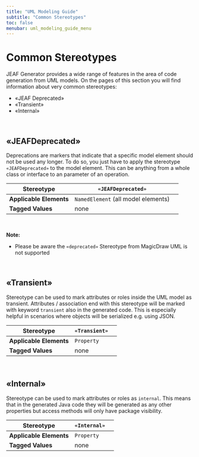 ```yaml
---
title: "UML Modeling Guide"
subtitle: "Common Stereotypes"
toc: false
menubar: uml_modeling_guide_menu
---
```


# Common Stereotypes

JEAF Generator provides a wide range of features in the area of code generation from UML models. On the pages of this section you will find information about very common stereotypes:<br>

- «JEAF Deprecated»
- «Transient»
- «Internal»

<br>

## «JEAFDeprecated»

Deprecations are markers that indicate that a specific model element should not be used any longer. To do so, you just have to apply the stereotype `«JEAFDeprecated»` to the model element. This can be anything from a whole class or interface to an parameter of an operation.

| **Stereotype**          | `«JEAFDeprecated»`                  |     |
| ----------------------- | ----------------------------------- | --- |
| **Applicable Elements** | `NamedElement` (all model elements) |     |
| **Tagged Values**       | none                                |     |

<br>

**Note:**

* Please be aware the `«deprecated»` Stereotype from MagicDraw UML is not supported

<br>

## «Transient»

Stereotype can be used to mark attributes or roles inside the UML model as transient. Attributes / association end with this stereotype will be marked with keyword `transient` also in the generated code. This is especially helpful in scenarios where objects will be serialized e.g. using JSON.

| **Stereotype**          | `«Transient»` |     |
| ----------------------- | ------------- | --- |
| **Applicable Elements** | `Property`    |     |
| **Tagged Values**       | none          |     |

<br>

## «Internal»

Stereotype can be used to mark attributes or roles as `internal`. This means that in the generated Java code they will be generated as any other properties but access methods will only have package visibility.

| **Stereotype**          | `«Internal»` |     |
| ----------------------- | ------------ | --- |
| **Applicable Elements** | `Property`   |     |
| **Tagged Values**       | none         |     |
